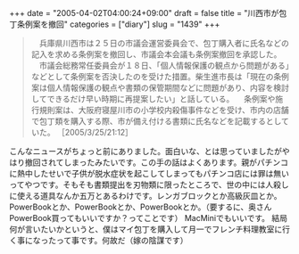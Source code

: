 +++
date = "2005-04-02T04:00:24+09:00"
draft = false
title = "川西市が包丁条例案を撤回"
categories = ["diary"]
slug = "1439"
+++

<blockquote>　兵庫県川西市は２５日の市議会運営委員会で、包丁購入者に氏名などの記入を求める条例案を撤回し、市議会本会議も条例案撤回を承認した。
　市議会総務常任委員会が１８日、「個人情報保護の観点から問題がある」などとして条例案を否決したのを受けた措置。柴生進市長は「現在の条例案は個人情報保護の観点や書類の保管期間などに問題があり、内容を検討してできるだけ早い時期に再提案したい」と話している。
　条例案や施行規則案は、大阪府寝屋川市の小学校内殺傷事件などを受け、市内の店舗で包丁類を購入する際、市が備え付ける書類に氏名などを記載するとしていた。
［2005/3/25/21:12］</blockquote>
こんなニュースがちょっと前にありました。面白いな、とは思っていましたがやはり撤回されてしまったみたいです。この手の話はよくあります。親がパチンコに熱中したせいで子供が脱水症状を起こしてしまってもパチンコ店には罪は無いってやつです。そもそも書類提出を刃物類に限ったところで、世の中には人殺しに使える道具なんか五万とあるわけです。レンガブロックとか高級灰皿とか。PowerBookとか、PowerBookとか、PowerBookとか。（要するに、奥さんPowerBook買ってもいいですか？ってことです）
MacMiniでもいいです。
結局何が言いたいかというと、僕はマイ包丁を購入して月一でフレンチ料理教室に行く事になったって事です。何故だ（嫁の陰謀です）
